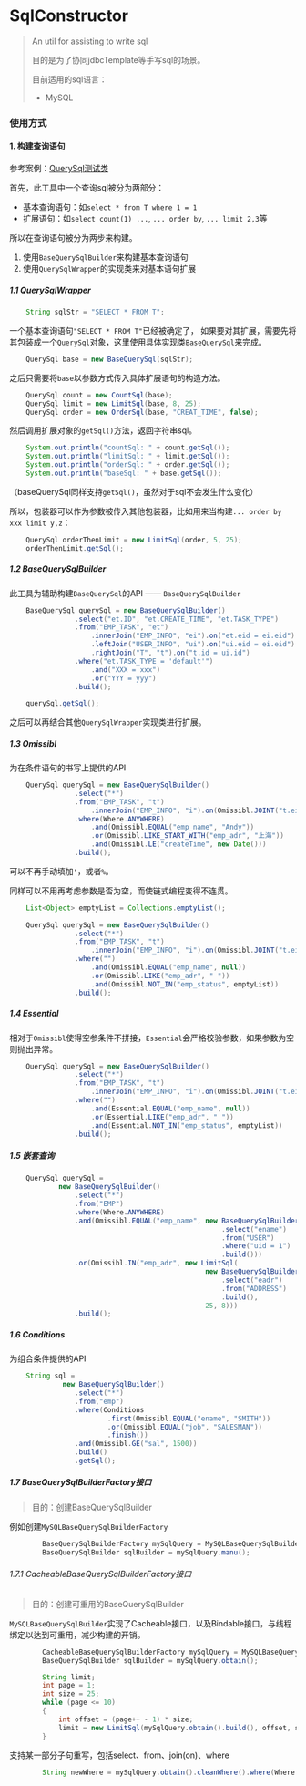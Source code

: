 # SqlConstructor
> An util for assisting to write sql
>
> 目的是为了协同jdbcTemplate等手写sql的场景。
>
> 目前适用的sql语言：
>   + MySQL

### 使用方式
#### 1. 构建查询语句
参考案例：[QuerySql测试类](https://github.com/complicatedxin/sqlconstructor/tree/main/src/test/java/com/zincyanide/sqlconstructor/T_01_Query.java)

首先，此工具中一个查询sql被分为两部分：
+ 基本查询语句：如`select * from T where 1 = 1`
+ 扩展语句：如`select count(1) ...`, `... order by`, `... limit 2,3`等

所以在查询语句被分为两步来构建。

1. 使用`BaseQuerySqlBuilder`来构建基本查询语句
2. 使用`QuerySqlWrapper`的实现类来对基本语句扩展

##### 1.1 QuerySqlWrapper
```java
    String sqlStr = "SELECT * FROM T";
```
一个基本查询语句`"SELECT * FROM T"`已经被确定了，
如果要对其扩展，需要先将其包装成一个`QuerySql`对象，这里使用具体实现类`BaseQuerySql`来完成。
```java
    QuerySql base = new BaseQuerySql(sqlStr);
```
之后只需要将`base`以参数方式传入具体扩展语句的构造方法。
```java
    QuerySql count = new CountSql(base);
    QuerySql limit = new LimitSql(base, 8, 25);
    QuerySql order = new OrderSql(base, "CREAT_TIME", false);
```
然后调用扩展对象的`getSql()`方法，返回字符串sql。
```java
    System.out.println("countSql: " + count.getSql());
    System.out.println("limitSql: " + limit.getSql());
    System.out.println("orderSql: " + order.getSql());
    System.out.println("baseSql: " + base.getSql());
```
（baseQuerySql同样支持`getSql()`，虽然对于sql不会发生什么变化）

所以，包装器可以作为参数被传入其他包装器，比如用来当构建`... order by xxx limit y,z`：
```java
    QuerySql orderThenLimit = new LimitSql(order, 5, 25);
    orderThenLimit.getSql();
```

##### 1.2 BaseQuerySqlBuilder
此工具为辅助构建`BaseQuerySql`的API —— `BaseQuerySqlBuilder`
```java
    BaseQuerySql querySql = new BaseQuerySqlBuilder()
                .select("et.ID", "et.CREATE_TIME", "et.TASK_TYPE")
                .from("EMP_TASK", "et")
                    .innerJoin("EMP_INFO", "ei").on("et.eid = ei.eid")
                    .leftJoin("USER_INFO", "ui").on("ui.eid = ei.eid")
                    .rightJoin("T", "t").on("t.id = ui.id")
                .where("et.TASK_TYPE = 'default'")
                    .and("XXX = xxx")
                    .or("YYY = yyy")
                .build();
    
    querySql.getSql();
```
之后可以再结合其他`QuerySqlWrapper`实现类进行扩展。

##### 1.3 Omissibl
为在条件语句的书写上提供的API
```java
    QuerySql querySql = new BaseQuerySqlBuilder()
                .select("*")
                .from("EMP_TASK", "t")
                    .innerJoin("EMP_INFO", "i").on(Omissibl.JOINT("t.eid", "i.eid"))
                .where(Where.ANYWHERE)
                    .and(Omissibl.EQUAL("emp_name", "Andy"))
                    .or(Omissibl.LIKE_START_WITH("emp_adr", "上海"))
                    .and(Omissibl.LE("createTime", new Date()))
                .build();
```
可以不再手动填加`'`，或者`%`。

同样可以不用再考虑参数是否为空，而使链式编程变得不连贯。
```java
    List<Object> emptyList = Collections.emptyList();
    
    QuerySql querySql = new BaseQuerySqlBuilder()
                .select("*")
                .from("EMP_TASK", "t")
                    .innerJoin("EMP_INFO", "i").on(Omissibl.JOINT("t.eid", "i.eid"))
                .where("")
                    .and(Omissibl.EQUAL("emp_name", null))
                    .or(Omissibl.LIKE("emp_adr", " "))
                    .and(Omissibl.NOT_IN("emp_status", emptyList))
                .build();
```

##### 1.4 Essential
相对于`Omissibl`使得空参条件不拼接，`Essential`会严格校验参数，如果参数为空则抛出异常。
```java
    QuerySql querySql = new BaseQuerySqlBuilder()
                .select("*")
                .from("EMP_TASK", "t")
                    .innerJoin("EMP_INFO", "i").on(Omissibl.JOINT("t.ei", "i.eid"))
                .where("")
                    .and(Essential.EQUAL("emp_name", null))
                    .or(Essential.LIKE("emp_adr", " "))
                    .and(Essential.NOT_IN("emp_status", emptyList))
                .build();
```

##### 1.5 嵌套查询
```java
    QuerySql querySql =
            new BaseQuerySqlBuilder()
                .select("*")
                .from("EMP")
                .where(Where.ANYWHERE)
                .and(Omissibl.EQUAL("emp_name", new BaseQuerySqlBuilder()
                                                    .select("ename")
                                                    .from("USER")
                                                    .where("uid = 1")
                                                    .build()))
                .or(Omissibl.IN("emp_adr", new LimitSql(
                                                new BaseQuerySqlBuilder()
                                                    .select("eadr")
                                                    .from("ADDRESS")
                                                    .build(),
                                                25, 8)))
                .build();
```

##### 1.6 Conditions
为组合条件提供的API
```java
    String sql =
             new BaseQuerySqlBuilder()
                .select("*")
                .from("emp")
                .where(Conditions
                        .first(Omissibl.EQUAL("ename", "SMITH"))
                        .or(Omissibl.EQUAL("job", "SALESMAN"))
                        .finish())
                .and(Omissibl.GE("sal", 1500))
                .build()
                .getSql();
```

##### 1.7 BaseQuerySqlBuilderFactory接口

> 目的：创建BaseQuerySqlBuilder

例如创建`MySQLBaseQuerySqlBuilderFactory`

```java
        BaseQuerySqlBuilderFactory mySqlQuery = MySQLBaseQuerySqlBuilderFactory.getInstance();
        BaseQuerySqlBuilder sqlBuilder = mySqlQuery.manu();
```
###### 1.7.1 CacheableBaseQuerySqlBuilderFactory接口

> 目的：创建可重用的BaseQuerySqlBuilder

`MySQLBaseQuerySqlBuilder`实现了Cacheable接口，以及Bindable接口，与线程绑定以达到可重用，减少构建的开销。

```java
        CacheableBaseQuerySqlBuilderFactory mySqlQuery = MySQLBaseQuerySqlBuilderFactory.getInstance();
        BaseQuerySqlBuilder sqlBuilder = mySqlQuery.obtain();
```

```java
        String limit;
        int page = 1;
        int size = 25;
        while (page <= 10)
        {
            int offset = (page++ - 1) * size;
            limit = new LimitSql(mySqlQuery.obtain().build(), offset, size).getSql();
        }
```

支持某一部分子句重写，包括select、from、join(on)、where
```java
        String newWhere = mySqlQuery.obtain().cleanWhere().where(Where.ANYWHERE).build().getSql();
```





